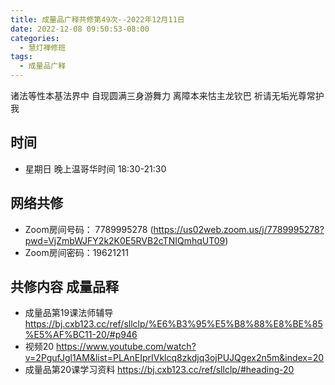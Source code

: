 ```yaml
---
title: 成量品广释共修第49次--2022年12月11日
date: 2022-12-08 09:50:53-08:00
categories:
  - 慧灯禅修班
tags:
  - 成量品广释
---
```

诸法等性本基法界中 自现圆满三身游舞力 离障本来怙主龙钦巴 祈请无垢光尊常护我

## 时间

* 星期日 晚上温哥华时间 18:30-21:30

## 网络共修

* Zoom房间号码： 7789995278 (https://us02web.zoom.us/j/7789995278?pwd=VjZmbWJFY2k2K0E5RVB2cTNIQmhqUT09)
* Zoom房间密码：19621211

## 共修内容 成量品释

* 成量品第19课法师辅导 https://bj.cxb123.cc/ref/sllclp/%E6%B3%95%E5%B8%88%E8%BE%85%E5%AF%BC11-20/#p946
* 视频20 https://www.youtube.com/watch?v=2PgufJgl1AM&list=PLAnEIprIVklcq8zkdjq3ojPUJQgex2n5m&index=20
* 成量品第20课学习资料 https://bj.cxb123.cc/ref/sllclp/#heading-20